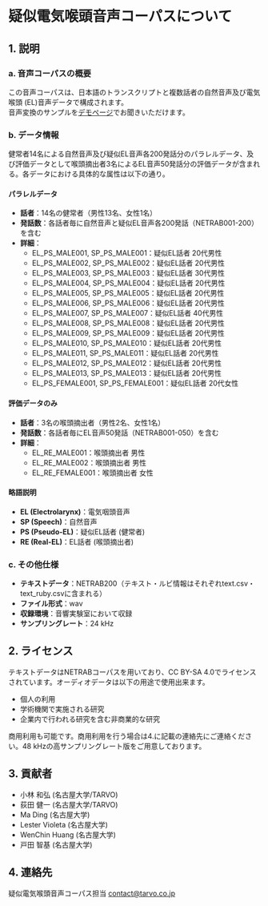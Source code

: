 # 疑似電気喉頭音声コーパスについて

## 1. 説明

### a. 音声コーパスの概要
この音声コーパスは、日本語のトランスクリプトと複数話者の自然音声及び電気喉頭 (EL)音声データで構成されます。  
音声変換のサンプルを[デモページ](https://unilight.github.io/Publication-Demos/publications/asj2024autumn-pesc/index.html)でお聞きいただけます。

### b. データ情報
健常者14名による自然音声及び疑似EL音声各200発話分のパラレルデータ、及び評価データとして喉頭摘出者3名によるEL音声50発話分の評価データが含まれる。各データにおける具体的な属性は以下の通り。

#### パラレルデータ
- **話者**：14名の健常者（男性13名、女性1名）
- **発話数**：各話者毎に自然音声と疑似EL音声各200発話（NETRAB001-200）を含む
- **詳細**：
    - EL_PS_MALE001, SP_PS_MALE001：疑似EL話者 20代男性
    - EL_PS_MALE002, SP_PS_MALE002：疑似EL話者 20代男性
    - EL_PS_MALE003, SP_PS_MALE003：疑似EL話者 30代男性
    - EL_PS_MALE004, SP_PS_MALE004：疑似EL話者 20代男性
    - EL_PS_MALE005, SP_PS_MALE005：疑似EL話者 20代男性
    - EL_PS_MALE006, SP_PS_MALE006：疑似EL話者 20代男性
    - EL_PS_MALE007, SP_PS_MALE007：疑似EL話者 40代男性
    - EL_PS_MALE008, SP_PS_MALE008：疑似EL話者 20代男性
    - EL_PS_MALE009, SP_PS_MALE009：疑似EL話者 20代男性
    - EL_PS_MALE010, SP_PS_MALE010：疑似EL話者 20代男性
    - EL_PS_MALE011, SP_PS_MALE011：疑似EL話者 20代男性
    - EL_PS_MALE012, SP_PS_MALE012：疑似EL話者 20代男性
    - EL_PS_MALE013, SP_PS_MALE013：疑似EL話者 20代男性
    - EL_PS_FEMALE001, SP_PS_FEMALE001：疑似EL話者 20代女性

#### 評価データのみ
- **話者**：3名の喉頭摘出者（男性2名、女性1名）
- **発話数**：各話者毎にEL音声50発話（NETRAB001-050）を含む
- **詳細**：
    - EL_RE_MALE001：喉頭摘出者 男性
    - EL_RE_MALE002：喉頭摘出者 男性
    - EL_RE_FEMALE001：喉頭摘出者 女性

#### 略語説明
- **EL (Electrolarynx)**：電気咽頭音声
- **SP (Speech)**：自然音声
- **PS (Pseudo-EL)**：疑似EL話者 (健常者)
- **RE (Real-EL)**：EL話者 (喉頭摘出者)

### c. その他仕様
- **テキストデータ**：NETRAB200（テキスト・ルビ情報はそれぞれtext.csv・text_ruby.csvに含まれる）
- **ファイル形式**：wav
- **収録環境**：音響実験室において収録
- **サンプリングレート**：24 kHz

## 2. ライセンス
テキストデータはNETRABコーパスを用いており、CC BY-SA 4.0でライセンスされています。オーディオデータは以下の用途で使用出来ます。
- 個人の利用
- 学術機関で実施される研究
- 企業内で行われる研究を含む非商業的な研究

商用利用も可能です。商用利用を行う場合は4.に記載の連絡先にご連絡ください。48 kHzの高サンプリングレート版をご用意しております。

## 3. 貢献者
- 小林 和弘 (名古屋大学/TARVO)
- 荻田 健一 (名古屋大学/TARVO)
- Ma Ding (名古屋大学)
- Lester Violeta (名古屋大学)
- WenChin Huang (名古屋大学)
- 戸田 智基 (名古屋大学)

## 4. 連絡先
疑似電気喉頭音声コーパス担当 contact@tarvo.co.jp
